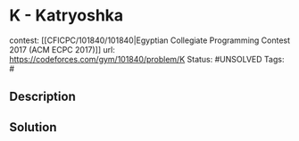 # K - Katryoshka

contest: [[CFICPC/101840/101840|Egyptian Collegiate Programming Contest 2017 (ACM ECPC 2017)]]
url: https://codeforces.com/gym/101840/problem/K
Status: #UNSOLVED
Tags: #

## Description

## Solution

